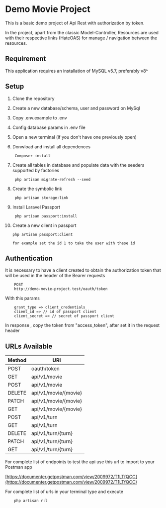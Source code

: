 # Demo Movie Project

This is a basic demo project of Api Rest with authorization by token.

In the project, apart from the classic Model-Controller, Resources are used with their respective links (HateOAS) for manage / navigation between the resources.

## Requirement

This application requires an installation of MySQL v5.7, preferably v8^

## Setup

1. Clone the repository

2. Create a new database/schema, user and password on MySql

3. Copy .env.example to .env

4. Config database params in .env file

5. Open a new terminal (if you don't have one previously open) 

6. Donwload and install all dependences

        Composer install
        
7. Create all tables in database and populate data with the seeders supported by factories 
    
        php artisan migrate-refresh --seed
        
8. Create the symbolic link

        php artisan storage:link

9. Install Laravel Passport

        php artisan passport:install
        
10. Create a new client in passport

        php artisan passport:client
        
    `for example set the id 1 to take the user with these id` 


## Authentication

It is necessary to have a client created to obtain the authorization token that will be used in the header of the Bearer requests

        POST
        http://demo-movie-project.test/oauth/token
        
With this params

        grant_type => client_credentials
        client_id => // id of passport client
        client_secret => // secret of passport client
        
In response , copy the token from "access_token", after set it in the request header


## URLs Available

| Method | URI |
|---|---|
| POST | oauth/token                             |
| GET  | api/v1/movie                            |
| POST | api/v1/movie                            |
| DELETE | api/v1/movie/{movie}                    |
| PATCH | api/v1/movie/{movie}                    |
| GET | api/v1/movie/{movie}                    |
| POST | api/v1/turn                             |
| GET | api/v1/turn                             |
| DELETE | api/v1/turn/{turn}                      |
| PATCH | api/v1/turn/{turn}                      |
| GET | api/v1/turn/{turn}                      |

For complete list of endpoints to test the api use this url to import to your Postman app

[https://documenter.getpostman.com/view/2009972/T1LTfQCC](https://documenter.getpostman.com/view/2009972/T1LTfQCC)

For complete list of urls in your terminal type and execute

        php artisan r:l
